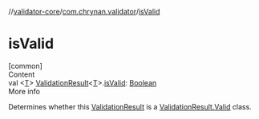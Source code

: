 //[validator-core](../../index.md)/[com.chrynan.validator](index.md)/[isValid](is-valid.md)



# isValid  
[common]  
Content  
val <[T](is-valid.md)> [ValidationResult](-validation-result/index.md)<[T](is-valid.md)>.[isValid](is-valid.md): [Boolean](https://kotlinlang.org/api/latest/jvm/stdlib/kotlin/-boolean/index.html)  
More info  


Determines whether this [ValidationResult](-validation-result/index.md) is a [ValidationResult.Valid](-validation-result/-valid/index.md) class.

  



